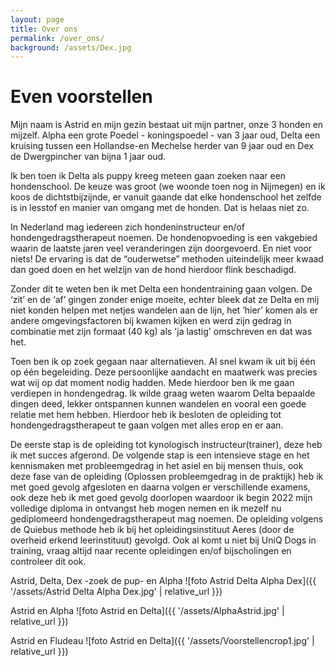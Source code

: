 ```yaml
---
layout: page
title: Over ons
permalink: /over_ons/
background: /assets/Dex.jpg
---
```

# Even voorstellen
  
Mijn naam is Astrid en mijn gezin bestaat uit mijn partner, onze 3 honden en mijzelf.
Alpha een grote Poedel - koningspoedel - van 3 jaar oud, Delta een kruising tussen een Hollandse-en Mechelse herder van 9 jaar oud en Dex de Dwergpincher van bijna 1 jaar oud. 

Ik ben toen ik Delta als puppy kreeg meteen gaan zoeken naar een hondenschool. De keuze was groot (we woonde toen nog in Nijmegen) en ik koos de dichtstbijzijnde, er vanuit gaande dat elke hondenschool het zelfde is in lesstof en manier van omgang met de honden. Dat is helaas niet zo.

In Nederland mag iedereen zich hondeninstructeur en/of hondengedragstherapeut noemen. De hondenopvoeding is een vakgebied waarin de laatste jaren veel veranderingen zijn doorgevoerd. En niet voor niets! De ervaring is dat de “ouderwetse” methoden uiteindelijk meer kwaad dan goed doen en het welzijn van de hond hierdoor flink beschadigd. 

Zonder dit te weten ben ik met Delta een hondentraining gaan volgen.
De ‘zit’ en de ‘af’ gingen zonder enige moeite, echter bleek dat ze Delta en mij niet konden helpen met netjes wandelen aan de lijn, het ‘hier’ komen als er andere omgevingsfactoren bij kwamen kijken en werd zijn gedrag in combinatie met zijn formaat (40 kg) als 'ja lastig' omschreven en dat was het. 

Toen ben ik op zoek gegaan naar alternatieven. Al snel kwam ik uit bij één op één begeleiding. Deze persoonlijke aandacht en maatwerk was precies wat wij op dat moment nodig hadden. Mede hierdoor ben ik me gaan verdiepen in hondengedrag. Ik wilde graag weten waarom Delta bepaalde dingen deed, lekker ontspannen kunnen wandelen en vooral een goede relatie met hem hebben. Hierdoor heb ik besloten de opleiding tot hondengedragstherapeut te gaan volgen met alles erop en er aan.

De eerste stap is de opleiding tot kynologisch instructeur(trainer), deze heb ik met succes afgerond. De volgende stap is een intensieve stage en het kennismaken met probleemgedrag in het asiel en bij mensen thuis, ook deze fase van de opleiding (Oplossen probleemgedrag in de praktijk) heb ik met goed gevolg afgesloten en daarna volgen er verschillende examens, ook deze heb ik met goed gevolg doorlopen waardoor ik begin 2022 mijn volledige diploma in ontvangst heb mogen nemen en ik mezelf nu gediplomeerd hondengedragstherapeut mag noemen. De opleiding volgens de Quiebus methode heb ik bij het opleidingsinstituut Aeres (door de overheid erkend leerinstituut) gevolgd.
Ook al komt u niet bij UniQ Dogs in training, vraag altijd naar recente opleidingen en/of bijscholingen en controleer dit ook.


Astrid, Delta, Dex -zoek de pup- en Alpha
![foto Astrid Delta Alpha Dex]({{ '/assets/Astrid Delta Alpha Dex.jpg' | relative_url }})




Astrid en Alpha
![foto Astrid en Delta]({{ '/assets/AlphaAstrid.jpg' | relative_url }})


Astrid en Fludeau
![foto Astrid en Delta]({{ '/assets/Voorstellencrop1.jpg' | relative_url }})
